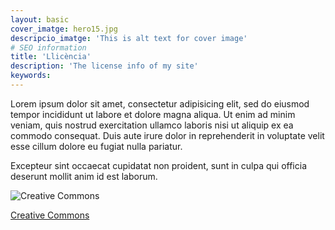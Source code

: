 ```yaml
---
layout: basic
cover_imatge: hero15.jpg
descripcio_imatge: 'This is alt text for cover image'
# SEO information
title: 'Llicència'
description: 'The license info of my site'
keywords:
---
```

Lorem ipsum dolor sit amet, consectetur adipisicing elit, sed do eiusmod tempor incididunt ut labore et dolore magna aliqua. Ut enim ad minim veniam, quis nostrud exercitation ullamco laboris nisi ut aliquip ex ea commodo consequat. Duis aute irure dolor in reprehenderit in voluptate velit esse cillum dolore eu fugiat nulla pariatur.

Excepteur sint occaecat cupidatat non proident, sunt in culpa qui officia deserunt mollit anim id est laborum.


![Creative Commons](http://mirrors.creativecommons.org/presskit/buttons/88x31/png/by-nc-sa.png)

[Creative Commons](https://mirrors.creativecommons.org)
